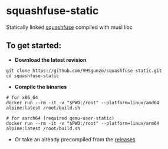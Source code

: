 # squashfuse-static

Statically linked [squashfuse](https://github.com/vasi/squashfuse) compiled with musl libc

## To get started:
* **Download the latest revision**
```
git clone https://github.com/VHSgunzo/squashfuse-static.git
cd squashfuse-static
```

* **Compile the binaries**
```
# for x86_64
docker run --rm -it -v "$PWD:/root" --platform=linux/amd64 alpine:latest /root/build.sh

# for aarch64 (required qemu-user-static)
docker run --rm -it -v "$PWD:/root" --platform=linux/arm64 alpine:latest /root/build.sh
```

* Or take an already precompiled from the [releases](https://github.com/VHSgunzo/squashfuse-static/releases)
